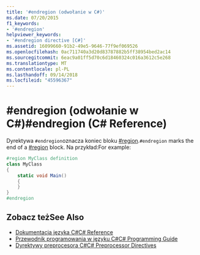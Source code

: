 ```yaml
---
title: '#endregion (odwołanie w C#)'
ms.date: 07/20/2015
f1_keywords:
- '#endregion'
helpviewer_keywords:
- '#endregion directive [C#]'
ms.assetid: 16099660-91b2-49e5-9646-77f9ef069526
ms.openlocfilehash: 0ac711740a3d20d83787882b5ff38954bed2ac14
ms.sourcegitcommit: 6eac9a01ff5d70c6d18460324c016a3612c5e268
ms.translationtype: MT
ms.contentlocale: pl-PL
ms.lasthandoff: 09/14/2018
ms.locfileid: "45596367"
---
```

# <a name="endregion-c-reference"></a><span data-ttu-id="01e4c-102">#endregion (odwołanie w C#)</span><span class="sxs-lookup"><span data-stu-id="01e4c-102">#endregion (C# Reference)</span></span>
<span data-ttu-id="01e4c-103">Dyrektywa `#endregion`oznacza koniec bloku [#region](../../../csharp/language-reference/preprocessor-directives/preprocessor-region.md).</span><span class="sxs-lookup"><span data-stu-id="01e4c-103">`#endregion` marks the end of a [#region](../../../csharp/language-reference/preprocessor-directives/preprocessor-region.md) block.</span></span> <span data-ttu-id="01e4c-104">Na przykład:</span><span class="sxs-lookup"><span data-stu-id="01e4c-104">For example:</span></span>  
  
```csharp
#region MyClass definition  
class MyClass   
{  
    static void Main()   
    {  
    }  
}  
#endregion  
```  
  
## <a name="see-also"></a><span data-ttu-id="01e4c-105">Zobacz też</span><span class="sxs-lookup"><span data-stu-id="01e4c-105">See Also</span></span>

- [<span data-ttu-id="01e4c-106">Dokumentacja języka C#</span><span class="sxs-lookup"><span data-stu-id="01e4c-106">C# Reference</span></span>](../../../csharp/language-reference/index.md)  
- [<span data-ttu-id="01e4c-107">Przewodnik programowania w języku C#</span><span class="sxs-lookup"><span data-stu-id="01e4c-107">C# Programming Guide</span></span>](../../../csharp/programming-guide/index.md)  
- [<span data-ttu-id="01e4c-108">Dyrektywy preprocesora C#</span><span class="sxs-lookup"><span data-stu-id="01e4c-108">C# Preprocessor Directives</span></span>](../../../csharp/language-reference/preprocessor-directives/index.md)
